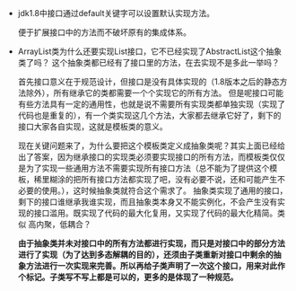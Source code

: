 * jdk1.8中接口通过default关键字可以设置默认实现方法。

  便于扩展接口中的方法而不破坏原有的集成体系。

* ArrayList类为什么还要实现List接口，它不已经实现了AbstractList这个抽象类了吗？ 这个抽象类都已经有了接口里的方法，在去实现不是多此一举吗？

  首先接口意义在于规范设计，但接口是没有具体实现的（1.8版本之后的静态方法除外），所有继承它的类都需要一个个实现它的所有方法。
  但是呢接口可能有些方法具有一定的通用性，也就是说不需要所有实现类都单独实现（实现了代码也是重复的），有一个类实现这几个方法，大家都去继承它好了，剩下的接口大家各自实现，这就是模板类的意义。

  现在关键问题来了，为什么要把这个模板类定义成抽象类呢？其实上面已经给出了答案，因为继承接口的实现类必须要实现接口的所有方法，而模板类仅仅是为了实现一些通用方法不需要实现所有接口方法（总不能为了提供这个模板，稀里糊涂的把所有接口方法都实现了吧，没有必要不说，还和可能产生不必要的使用。），这时候抽象类就符合这个需求了。
  抽象类实现了通用的接口，剩下的接口谁继承我谁实现，而且抽象类本身又不能实例化，不会产生没有实现的接口滥用。既实现了代码的最大化复用，又实现了代码的最大化精简。类似 高内聚，低耦合？

  **由于抽象类并未对接口中的所有方法都进行实现，而只是对接口中的部分方法进行了实现（为了达到多态解耦的目的），还须由子类重新对接口中剩余的抽象方法进行一次实现来完善。所以再给子类声明了一次这个接口，用来对此作个标记。子类写不写上都是可以的，更多的是体现了一种规范。**

